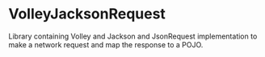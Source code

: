 VolleyJacksonRequest
====================
Library containing Volley and Jackson and JsonRequest implementation to make a network request and map the response to a POJO.
